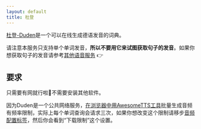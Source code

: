 ```yaml
---
layout: default
title: 杜登
---
```


<!-- [Duden](http://www.duden.de) is an  online dictionary with high-quality pronunciations of many common German  words. -->

[杜登-Duden](http://www.duden.de)是一个可以在线生成德语发音的词典。

<!-- Please note that this service generally supports single words only and  <strong>cannot be used to speak arbitrary sentences or phrases</strong>.  Because of this, you may want to use Duden as [part  of a <strong>in-order</strong> service group](/usage/groups.html) so that you can fallback to  [another service](/services.html) when Duden does not  have audio for your input. -->

请注意本服务只支持单个单词发音，**所以不要用它来试图获取句子的发音**。如果你想获取句子的发音请参考[其他语音服务](/services.html) :point_right:

<!-- ## Requirements -->

## 要求

<!-- An Internet connection is required to use Duden from AwesomeTTS, but no  special software needs to be installed and it can be used from any operating  system. -->

只需要有网就行啦:clap:不需要安装其他软件。

<!-- Because Duden is a public Internet service, mass generation of MP3s using  the [tool in the Card Browser](/usage/browser.html) is rate-limited.  In addition, Duden is rate-limited by <strong>a variable amount</strong>  depending on what you search for (at least three times that of other  Internet-based services because Duden requires at least three requests for  every word searched). If you would like to tweak this behavior for your  installation of AwesomeTTS, go to the [MP3s  configuration tab](/config/mp3s.html) and look for the &ldquo;Download Throttling&rdquo;  settings. -->

因为Duden是一个公共网络服务，[在浏览器中用AwesomeTTS工具](/usage/browser.html)批量生成音频有频率限制，实际上每个单词查询会请求三次，如果你想改变这个限制请移步[音频配置标签](/config/mp3s.html)，然后你会看到“下载限制”这个设置。